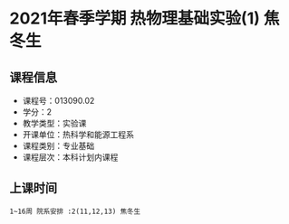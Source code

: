 # 2021年春季学期 热物理基础实验(1) 焦冬生






## 课程信息

- 课程号：013090.02
- 学分：2
- 教学类型：实验课
- 开课单位：热科学和能源工程系
- 课程类别：专业基础
- 课程层次：本科计划内课程

## 上课时间

```
1~16周 院系安排 :2(11,12,13) 焦冬生
```

